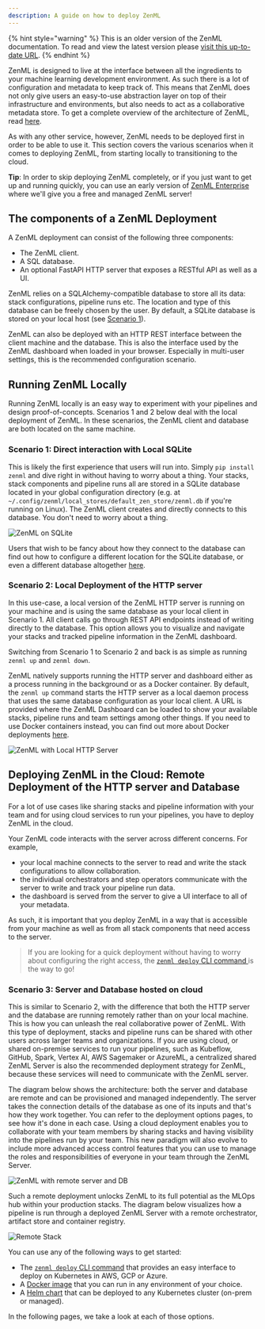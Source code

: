 ```yaml
---
description: A guide on how to deploy ZenML
---
```


{% hint style="warning" %}
This is an older version of the ZenML documentation. To read and view the latest version please [visit this up-to-date URL](https://docs.zenml.io).
{% endhint %}


ZenML is designed to live at the interface between all the ingredients to your
machine learning development environment. As such there is a lot of configuration
and metadata to keep track of. This means that ZenML does not only give users an
easy-to-use abstraction layer on top of their infrastructure and environments,
but also needs to act as a collaborative metadata store. To get a complete overview of
the architecture of ZenML, read [here](../architecture-diagrams.md).

As with any other service, however, ZenML needs to be deployed first in order to be able
to use it. This section covers the various scenarios when it comes to deploying ZenML,
from starting locally to transitioning to the cloud.

**Tip**: In order to skip deploying ZenML completely, or if you just want to get up and running
quickly, you can use an early version of [ZenML Enterprise](https://zenml.io/pricing)
where we'll give you a free and managed ZenML server!

## The components of a ZenML Deployment

A ZenML deployment can consist of the following three components:
- The ZenML client.
- A SQL database.
- An optional FastAPI HTTP server that exposes a RESTful API as well as a UI.

ZenML relies on a SQLAlchemy-compatible database to store all its data: stack 
configurations, pipeline runs etc. The location and type of this database can be 
freely chosen by the user. By default, a SQLite database is stored on your local 
host (see [Scenario 1](#running-zenml-locally)).

ZenML can also be deployed with an HTTP REST interface between the client machine
and the database. This is also the interface used by the ZenML dashboard when 
loaded in your browser. Especially in multi-user settings, this is the recommended
configuration scenario.

## Running ZenML Locally

Running ZenML locally is an easy way to experiment with your pipelines and design 
proof-of-concepts. Scenarios 1 and 2 below deal with the local deployment of ZenML.
In these scenarios, the ZenML client and database are both located on the same machine.

### Scenario 1: Direct interaction with Local SQLite

This is likely the first experience that users will run into. Simply `pip install 
zenml` and dive right in without having to worry about a thing. Your stacks,
stack components and pipeline runs all are stored in a SQLite database located
in your global configuration directory (e.g. at
`~/.config/zenml/local_stores/default_zen_store/zenml.db` if you're running on
Linux). The ZenML client creates and directly connects to this database. You
don't need to worry about a thing.

![ZenML on SQLite](../../assets/getting_started/Scenario1.png)

Users that wish to be fancy about how they connect to the database can find
out how to configure a different location for the SQLite database, or even a
different database altogether [here](../../guidelines/global-config.md).

### Scenario 2: Local Deployment of the HTTP server

In this use-case, a local version of the ZenML HTTP server is running on your 
machine and is using the same database as your local client in Scenario 1. All 
client calls go through REST API endpoints instead of writing directly to the 
database. This option allows you to visualize and navigate your stacks and 
tracked pipeline information in the ZenML dashboard.

Switching from Scenario 1 to Scenario 2 and back is as simple as running 
`zenml up` and `zenml down`.

ZenML natively supports running the HTTP server and dashboard either as a 
process running in the background or as a Docker container. By default, the 
`zenml up` command starts the HTTP server as a local daemon process that uses 
the same database configuration as your local client. A URL is provided where
the ZenML Dashboard can be loaded to show your available stacks, pipeline runs 
and team settings among other things. If you need to use Docker containers 
instead, you can find out more about Docker deployments [here](./docker.md).

![ZenML with Local HTTP Server](../../assets/getting_started/Scenario2.png)

## Deploying ZenML in the Cloud: Remote Deployment of the HTTP server and Database

For a lot of use cases like sharing stacks and pipeline information with your 
team and for using cloud services to run your pipelines, you have to deploy ZenML in the cloud. 

Your ZenML code interacts with the server across different concerns. For example, 
- your local machine connects to the server to read and write the stack configurations to allow collaboration. 
- the individual orchestrators and step operators communicate with the server to write and track your pipeline run data. 
- the dashboard is served from the server to give a UI interface to all of your metadata.

As such, it is important that you deploy ZenML in a way that is accessible from
your machine as well as from all stack components that need access to the server.
> If you are looking for a quick deployment without having to worry about configuring 
> the right access, the [`zenml deploy` CLI command ](./cli.md) is the way to go!

### Scenario 3: Server and Database hosted on cloud

This is similar to Scenario 2, with the difference that both the HTTP server
and the database are running remotely rather than on your local machine. This 
is how you can unleash the real collaborative power of ZenML. With this type of 
deployment, stacks and pipeline runs can be shared with other users across larger 
teams and organizations. If you are using cloud, or shared on-premise services 
to run your pipelines, such as Kubeflow, GitHub, Spark, Vertex AI, AWS Sagemaker 
or AzureML, a centralized shared ZenML Server is also the recommended deployment
strategy for ZenML, because these services will need to communicate with the 
ZenML server.

The diagram below shows the architecture: both the server and database are 
remote and can be provisioned and managed independently. The server takes the 
connection details of the database as one of its inputs and that's how they
work together. You can refer to the deployment options pages, to see how it's
done in each case.
Using a cloud deployment enables you to collaborate with your team members by 
sharing stacks and having visibility into the pipelines run by your team. This
new paradigm will also evolve to include more advanced access control features 
that you can use to manage the roles and responsibilities of everyone in your 
team through the ZenML Server.

![ZenML with remote server and DB](../../assets/getting_started/Scenario3.2.png)

Such a remote deployment unlocks ZenML to its full potential as the MLOps hub 
within your production stacks. The diagram below visualizes how a pipeline is 
run through a deployed ZenML Server with a remote orchestrator, artifact store
and container registry. 

![Remote Stack](../../assets/diagrams/RemoteServer.png)


You can use any of the following ways to get started:
- The [`zenml deploy` CLI command](./cli.md) that provides an easy interface to deploy on Kubernetes in AWS, GCP or Azure.
- A [Docker image](./docker.md) that you can run in any environment of your choice.
- A [Helm chart](./helm.md) that can be deployed to any Kubernetes cluster (on-prem or managed).

In the following pages, we take a look at each of those options.
